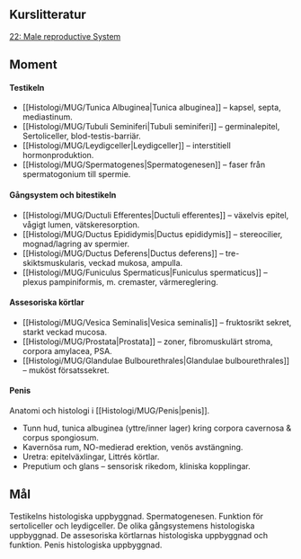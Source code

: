 ## Kurslitteratur
[22: Male reproductive System](https://anatomicalsciences-lwwhealthlibrary-com.ezproxy.ub.gu.se/content.aspx?sectionid=257430537&bookid=3290)

## Moment

#### Testikeln  
- [[Histologi/MUG/Tunica Albuginea|Tunica albuginea]] – kapsel, septa, mediastinum.  
- [[Histologi/MUG/Tubuli Seminiferi|Tubuli seminiferi]] – germinalepitel, Sertoliceller, blod-testis-barriär.  
- [[Histologi/MUG/Leydigceller|Leydigceller]] – interstitiell hormonproduktion.  
- [[Histologi/MUG/Spermatogenes|Spermatogenesen]] – faser från spermatogonium till spermie.

#### Gångsystem och bitestikeln  
- [[Histologi/MUG/Ductuli Efferentes|Ductuli efferentes]] – växelvis epitel, vågigt lumen, vätskeresorption.  
- [[Histologi/MUG/Ductus Epididymis|Ductus epididymis]] – stereocilier, mognad/lagring av spermier.  
- [[Histologi/MUG/Ductus Deferens|Ductus deferens]] – tre-skiktsmuskularis, veckad mukosa, ampulla.  
- [[Histologi/MUG/Funiculus Spermaticus|Funiculus spermaticus]] – plexus pampiniformis, m. cremaster, värmereglering.

#### Assesoriska körtlar  
- [[Histologi/MUG/Vesica Seminalis|Vesica seminalis]] – fruktosrikt sekret, starkt veckad mucosa.  
- [[Histologi/MUG/Prostata|Prostata]] – zoner, fibromuskulärt stroma, corpora amylacea, PSA.  
- [[Histologi/MUG/Glandulae Bulbourethrales|Glandulae bulbourethrales]] – muköst försatssekret.

#### Penis  
Anatomi och histologi i [[Histologi/MUG/Penis|penis]].  
- Tunn hud, tunica albuginea (yttre/inner lager) kring corpora cavernosa & corpus spongiosum.  
- Kavernösa rum, NO-medierad erektion, venös avstängning.  
- Uretra: epitelväxlingar, Littrés körtlar.  
- Preputium och glans – sensorisk rikedom, kliniska kopplingar.

## Mål
Testikelns histologiska uppbyggnad. 
Spermatogenesen.
Funktion för sertoliceller och leydigceller.
De olika gångsystemens histologiska uppbyggnad.
De assesoriska körtlarnas histologiska uppbyggnad och funktion.
Penis histologiska uppbyggnad.

